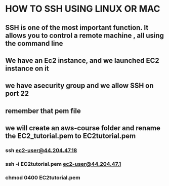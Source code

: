 # HOW TO SSH USING LINUX OR MAC

## SSH is one of the most important function. It allows you to control a remote machine , all using the command line

## We have an Ec2 instance, and we launched EC2 instance on it

## we have asecurity group and we allow SSH on port 22

## remember that pem file

## we will create an aws-course folder and rename the EC2_tutorial.pem to EC2tutorial.pem

### ssh ec2-user@44.204.47.18

### ssh -i EC2tutorial.pem ec2-user@44.204.47.1

### chmod 0400 EC2tutorial.pem
